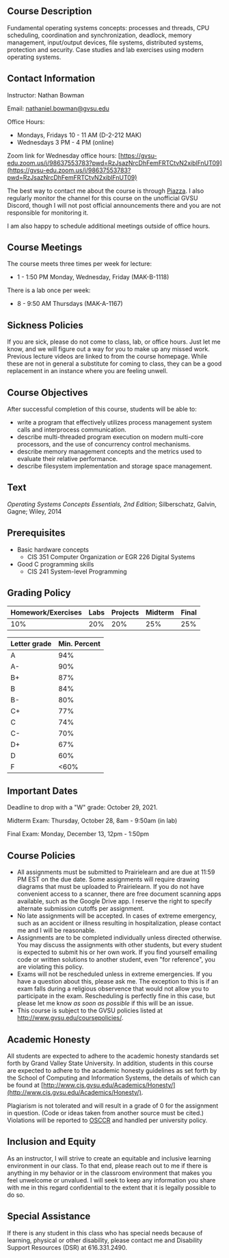 ## Course Description

Fundamental operating systems concepts:
processes and threads, CPU scheduling, coordination and synchronization,
deadlock, memory management, input/output devices, file systems,
distributed systems, protection and security.
Case studies and lab exercises using modern operating systems.

## Contact Information

Instructor: Nathan Bowman

Email: nathaniel.bowman@gvsu.edu

Office Hours:
* Mondays, Fridays 10 - 11 AM (D-2-212 MAK)
* Wednesdays 3 PM - 4 PM (online)

Zoom link for Wednesday office hours:
[https://gvsu-edu.zoom.us/j/98637553783?pwd=RzJsazNrcDhFemFRTCtvN2xiblFnUT09](https://gvsu-edu.zoom.us/j/98637553783?pwd=RzJsazNrcDhFemFRTCtvN2xiblFnUT09)

The best way to contact me about the course is through
[Piazza](http://www.piazza.com/gvsu/fall2021/cis452/home).
I also regularly monitor the channel for this course on the unofficial
GVSU Discord,
though I will not post official announcements there and you are not responsible
for monitoring it.

I am also happy to schedule additional meetings outside of office hours.

## Course Meetings

The course meets three times per week for lecture:
* 1 - 1:50 PM Monday, Wednesday, Friday (MAK-B-1118)

There is a lab once per week:
* 8 - 9:50 AM Thursdays (MAK-A-1167)

## Sickness Policies

If you are sick,
please do not come to class, lab, or office hours.
Just let me know,
and we will figure out a way for you to make up any missed work.
Previous lecture videos are linked to from the course homepage.
While these are not in general a substitute for coming to class,
they can be a good replacement in an instance where you are feeling unwell.

## Course Objectives

After successful completion of this course, students will be able to:
* write a program that effectively utilizes process management system calls
  and interprocess communication.
* describe multi-threaded program execution on modern multi-core processors,
  and the use of concurrency control mechanisms.
* describe memory management concepts and the metrics used to evaluate their
  relative performance.
* describe filesystem implementation and storage space management.

## Text

*Operating Systems Concepts Essentials, 2nd Edition*;
Silberschatz, Galvin, Gagne; Wiley, 2014

## Prerequisites

* Basic hardware concepts
    * CIS 351 Computer Organization *or* EGR 226 Digital Systems
* Good C programming skills
    * CIS 241 System-level Programming

## Grading Policy

| Homework/Exercises | Labs | Projects | Midterm | Final|
| ---                | ---  | ---      | ---     | ---  |
| 10%                | 20%  | 20%      | 25%     | 25%  |

| Letter grade | Min. Percent |
| ---          | ---          |
| A            |  94%         |
| A-           |  90%         |
| B+           |  87%         |
| B            |  84%         |
| B-           |  80%         |
| C+           |  77%         |
| C            |  74%         |
| C-           |  70%         |
| D+           |  67%         |
| D            |  60%         |
| F            | <60%         |

## Important Dates

Deadline to drop with a "W" grade: October 29, 2021.

Midterm Exam: Thursday, October 28, 8am - 9:50am (in lab)

Final Exam: Monday, December 13, 12pm - 1:50pm

## Course Policies

* All assignments must be submitted to Prairielearn and are due at 11:59 PM EST
  on the due date.
  Some assignments will require drawing diagrams that must be uploaded to
  Prairielearn.
  If you do not have convenient access to a scanner,
  there are free document scanning apps available,
  such as the Google Drive app.
  I reserve the right to specify alternate submission cutoffs per assignment.
* No late assignments will be accepted.
  In cases of extreme emergency, such as an accident or illness resulting in
  hospitalization, please contact me and I will be reasonable.
* Assignments are to be completed individually unless directed otherwise.
  You may discuss the assignments with other students,
  but every student is expected to submit his or her own work.
  If you find yourself emailing code or written solutions to another student,
  even "for reference", you are violating this policy.
* Exams will not be rescheduled unless in extreme emergencies.
  If you have a question about this, please ask me.
  The exception to this is if an exam falls during a religious observence that
  would not allow you to participate in the exam.
  Rescheduling is perfectly fine in this case,
  but please let me know *as soon as possible* if this will be an issue.
* This course is subject to the GVSU policies listed at
  http://www.gvsu.edu/coursepolicies/.

## Academic Honesty

All students are expected to adhere to the academic honesty standards set forth
by Grand Valley State University.
In addition, students in this course are expected to adhere to the academic
honesty guidelines as set forth by the School of Computing and Information
Systems,
the details of which can be found at
[http://www.cis.gvsu.edu/Academics/Honesty/](http://www.cis.gvsu.edu/Academics/Honesty/).

Plagiarism is not tolerated and will result in a grade of 0 for the assignment
in question.
(Code or ideas taken from another source must be cited.)
Violations will be reported to [OSCCR](https://www.gvsu.edu/osccr/)
and handled per university policy.

## Inclusion and Equity

As an instructor,
I will strive to create an equitable and inclusive learning environment in our
class.
To that end,
please reach out to me if there is anything in my behavior or in the classroom
environment that makes you feel unwelcome or unvalued.
I will seek to keep any information you share with me in this regard
confidential to the extent that it is legally possible to do so.

## Special Assistance

If there is any student in this class who has special needs because of
learning, physical or other disability,
please contact me and Disability Support Resources (DSR) at 616.331.2490.
